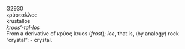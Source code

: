 G2930  
κρύσταλλος  
krustallos  
*kroos‘-tal-los*  
From a derivative of κρύος kruos (*frost*); *ice*, that is, (by analogy)
rock “crystal”: - crystal.  
